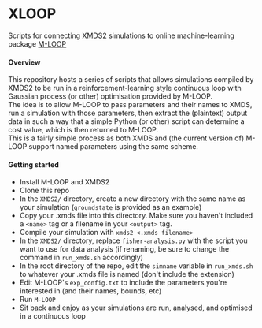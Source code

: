 # XLOOP
Scripts for connecting [XMDS2](http://www.xmds.org) simulations to online machine-learning package [M-LOOP](https://github.com/michaelhush/M-LOOP)

#### Overview
This repository hosts a series of scripts that allows simulations compiled by XMDS2 to be run in a reinforcement-learning style continuous loop with Gaussian process (or other) optimisation provided by M-LOOP.  
The idea is to allow M-LOOP to pass parameters and their names to XMDS, run a simulation with those parameters, then extract the (plaintext) output data in such a way that a simple Python (or other) script can determine a cost value, which is then returned to M-LOOP.  
This is a fairly simple process as both XMDS and (the current version of) M-LOOP support named parameters using the same scheme.  


#### Getting started
- Install M-LOOP and XMDS2  
- Clone this repo  
- In the `XMDS2/` directory, create a new directory with the same name as your simulation (`groundstate` is provided as an example)  
- Copy your .xmds file into this directory. Make sure you haven't included a `<name>` tag or a filename in your `<output>` tag.
- Compile your simulation with `xmds2 <.xmds filename>`  
- In the `XMDS2/` directory, replace `fisher-analysis.py` with the script you want to use for data analysis (if renaming, be sure to change the command in `run_xmds.sh` accordingly)  
- In the root directory of the repo, edit the `simname` variable in `run_xmds.sh` to whatever your .xmds file is named (don't include the extension)  
- Edit M-LOOP's `exp_config.txt` to include the parameters you're interested in (and their names, bounds, etc)  
- Run `M-LOOP`  
- Sit back and enjoy as your simulations are run, analysed, and optimised in a continuous loop
